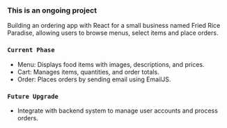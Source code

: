 ### This is an ongoing project

Building an ordering app with React for a small business named Fried Rice Paradise, allowing users to browse menus, select items and place orders.

### `Current Phase`
* Menu: Displays food items with images, descriptions, and prices.
* Cart: Manages items, quantities, and order totals.
* Order: Places orders by sending email using EmailJS.

### `Future Upgrade`
* Integrate with backend system to manage user accounts and process orders.

